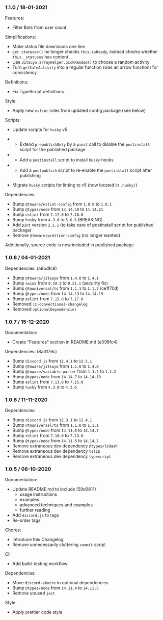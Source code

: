 ### 1.1.0 / 18-01-2021

Features:

- Filter Bots from user count

Simplifications:

- Make status file downloads one line
- `get statuses()` no longer checks `this.isReady`, instead checks whether `this._statuses` has content
- Use `Jitsuyo.arrayHelper.pickRandom()` to choose a random activity
- Turn `getSafeActivity` into a regular function (was an arrow function) for consistency

Definitions:

- Fix TypeScript definitions

Style:

- Apply new `eslint` rules from updated config package (see below)

Scripts:

- Update scripts for `husky` v5
- - Extend `prepublishOnly` by a `pinst` call to disable the `postinstall` script for the published package
- - Add a `postinstall` script to install `husky` hooks
- - Add a `postpublish` script to re-enable the `postinstall` script after publishing

- Migrate `husky` scripts for linting to v5 (now located in `.husky/`)

Dependencies:

- Bump `@tmware/eslint-config` from `1.0.0` to `1.0.1`
- Bump `@types/node` from `14.14.19` to `14.14.21`
- Bump `eslint` from `7.17.0` to `7.18.0`
- Bump `husky` from `4.3.6` to `5.0.6` (BREAKING)
- Add `pint` version `2.1.1` (to take care of postinstall script for published package)
- Remove `@tmware/prettier-config` (no longer wanted)

Additionally, source code is now included in published package

### 1.0.8 / 04-01-2021

Dependencies: (a8bdfc9)

- Bump `@tmware/jitsuyo` from `1.4.0` to `1.4.1`
- Bump `axios` from `0.19.2` to `0.21.1` (security fix)
- Bump `@tmuniversal/ts` from `1.1.1` to `1.1.2` (ce1f70d)
- Bump `@types/node` from `14.14.13` to `14.14.19`
- Bump `eslint` from `7.15.0` to `7.17.0`
- Removed `cz-conventional-changelog`
- Removed `optionalDependencies`

### 1.0.7 / 15-12-2020

Documentation:

- Create "Features" section in README.md (a098fc4)

Dependencies: (8a3179c)

- Bump `discord.js` from `12.4.1` to `12.5.1`
- Bump `@tmware/jitsuyo` from `1.1.0` to `1.4.0`
- Bump `@tmware/variable-parser` from `1.1.1` to `1.1.2`
- Bump `@types/node` from `14.14.7` to `14.14.13`
- Bump `eslint` from `7.13.0` to `7.15.0`
- Bump `husky` from `4.3.0` to `4.3.6`

### 1.0.6 / 11-11-2020

Dependencies:

- Bump `discord.js` from `12.3.1` to `12.4.1`
- Bump `@tmuniversal/ts` from `1.1.0` to `1.1.1`
- Bump `@types/node` from `14.11.5` to `14.14.7`
- Bump `eslint` from `7.10.0` to `7.13.0`
- Bump `@types/node` from `14.11.5` to `14.14.7`
- Remove extraneous dev dependency `@types/lodash`
- Remove extraneous dev dependency `tslib`
- Remove extraneous dev dependency `typescript`

### 1.0.5 / 06-10-2020

Documentation:

- Update README.md to include (59d0811)
  - usage instructions
  - examples
  - advanced techniques and examples
  - further reading
- Add `discord.js` to tags
- Re-order tags

Chores:

- Introduce this Changelog
- Remove unnecessarily cluttering `commit` script

CI:

- Add build-testing workflow

Dependencies:

- Move `discord-akairo` to optional dependencies
- Bump `@types/node` from `14.11.4` to `14.11.5`
- Remove unused `jest`

Style:

- Apply prettier code style
